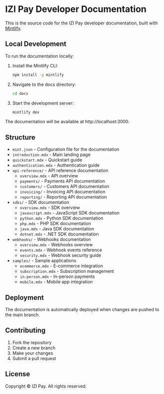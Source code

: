 # IZI Pay Developer Documentation

This is the source code for the IZI Pay developer documentation, built with [Mintlify](https://mintlify.com/).

## Local Development

To run the documentation locally:

1. Install the Mintlify CLI:
   ```bash
   npm install -g mintlify
   ```

2. Navigate to the docs directory:
   ```bash
   cd docs
   ```

3. Start the development server:
   ```bash
   mintlify dev
   ```

The documentation will be available at http://localhost:3000.

## Structure

- `mint.json` - Configuration file for the documentation
- `introduction.mdx` - Main landing page
- `quickstart.mdx` - Quickstart guide
- `authentication.mdx` - Authentication guide
- `api-reference/` - API reference documentation
  - `overview.mdx` - API overview
  - `payments/` - Payments API documentation
  - `customers/` - Customers API documentation
  - `invoicing/` - Invoicing API documentation
  - `reporting/` - Reporting API documentation
- `sdks/` - SDK documentation
  - `overview.mdx` - SDK overview
  - `javascript.mdx` - JavaScript SDK documentation
  - `python.mdx` - Python SDK documentation
  - `php.mdx` - PHP SDK documentation
  - `java.mdx` - Java SDK documentation
  - `dotnet.mdx` - .NET SDK documentation
- `webhooks/` - Webhooks documentation
  - `overview.mdx` - Webhooks overview
  - `events.mdx` - Webhook events reference
  - `security.mdx` - Webhook security guide
- `samples/` - Sample applications
  - `ecommerce.mdx` - E-commerce integration
  - `subscription.mdx` - Subscription management
  - `in-person.mdx` - In-person payments
  - `mobile.mdx` - Mobile app integration

## Deployment

The documentation is automatically deployed when changes are pushed to the main branch.

## Contributing

1. Fork the repository
2. Create a new branch
3. Make your changes
4. Submit a pull request

## License

Copyright © IZI Pay. All rights reserved. 